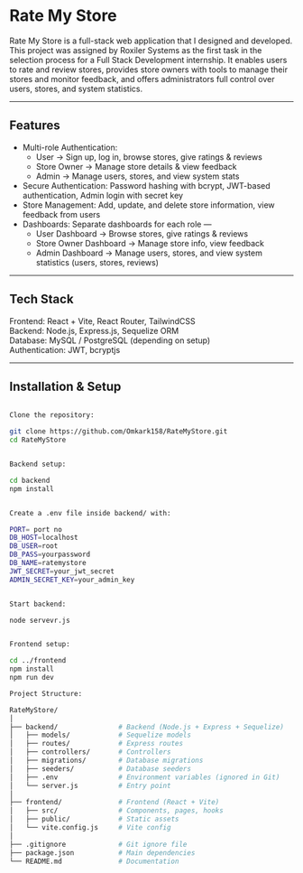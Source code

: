 # Rate My Store

Rate My Store is a full-stack web application that I designed and developed.
This project was assigned by Roxiler Systems as the first task in the selection process for a Full Stack Development internship.
It enables users to rate and review stores, provides store owners with tools to manage their stores and monitor feedback, and offers administrators full control over users, stores, and system statistics.

---

## Features
- Multi-role Authentication:  
  - User → Sign up, log in, browse stores, give ratings & reviews  
  - Store Owner → Manage store details & view feedback  
  - Admin → Manage users, stores, and view system stats  
- Secure Authentication: Password hashing with bcrypt, JWT-based authentication, Admin login with secret key  
- Store Management: Add, update, and delete store information, view feedback from users  
- Dashboards: Separate dashboards for each role —  
  - User Dashboard → Browse stores, give ratings & reviews  
  - Store Owner Dashboard → Manage store info, view feedback  
  - Admin Dashboard → Manage users, stores, and view system statistics (users, stores, reviews)  

---

## Tech Stack
Frontend: React + Vite, React Router, TailwindCSS  
Backend: Node.js, Express.js, Sequelize ORM  
Database: MySQL / PostgreSQL (depending on setup)  
Authentication: JWT, bcryptjs  

---

## Installation & Setup
```bash

Clone the repository:

git clone https://github.com/Omkark158/RateMyStore.git
cd RateMyStore


Backend setup:

cd backend
npm install


Create a .env file inside backend/ with:

PORT= port no
DB_HOST=localhost
DB_USER=root
DB_PASS=yourpassword
DB_NAME=ratemystore
JWT_SECRET=your_jwt_secret
ADMIN_SECRET_KEY=your_admin_key


Start backend:

node servevr.js 


Frontend setup:

cd ../frontend
npm install
npm run dev

Project Structure:

RateMyStore/
│
├── backend/               # Backend (Node.js + Express + Sequelize)
│   ├── models/            # Sequelize models
│   ├── routes/            # Express routes
│   ├── controllers/       # Controllers
│   ├── migrations/        # Database migrations
│   ├── seeders/           # Database seeders
│   ├── .env               # Environment variables (ignored in Git)
│   └── server.js          # Entry point
│
├── frontend/              # Frontend (React + Vite)
│   ├── src/               # Components, pages, hooks
│   ├── public/            # Static assets
│   └── vite.config.js     # Vite config
│
├── .gitignore             # Git ignore file
├── package.json           # Main dependencies
└── README.md              # Documentation








